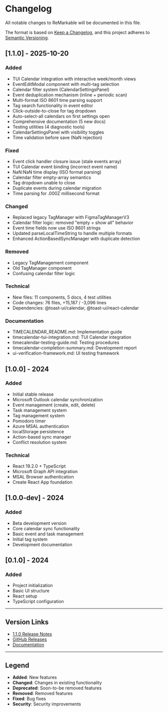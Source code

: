 # Changelog

All notable changes to ReMarkable will be documented in this file.

The format is based on [Keep a Changelog](https://keepachangelog.com/en/1.0.0/),
and this project adheres to [Semantic Versioning](https://semver.org/spec/v2.0.0.html).

## [1.1.0] - 2025-10-20

### Added
- TUI Calendar integration with interactive week/month views
- EventEditModal component with multi-tag selection
- Calendar filter system (CalendarSettingsPanel)
- Event deduplication mechanism (inline + periodic scan)
- Multi-format ISO 8601 time parsing support
- Tag search functionality in event editor
- Click-outside-to-close for tag dropdown
- Auto-select-all calendars on first settings open
- Comprehensive documentation (5 new docs)
- Testing utilities (4 diagnostic tools)
- CalendarSettingsPanel with visibility toggles
- Time validation before save (NaN rejection)

### Fixed
- Event click handler closure issue (stale events array)
- TUI Calendar event binding (incorrect event name)
- NaN:NaN time display (ISO format parsing)
- Calendar filter empty-array semantics
- Tag dropdown unable to close
- Duplicate events during calendar migration
- Time parsing for .000Z millisecond format

### Changed
- Replaced legacy TagManager with FigmaTagManagerV3
- Calendar filter logic: removed "empty = show all" behavior
- Event time fields now use ISO 8601 strings
- Updated parseLocalTimeString to handle multiple formats
- Enhanced ActionBasedSyncManager with duplicate detection

### Removed
- Legacy TagManagement component
- Old TagManager component
- Confusing calendar filter logic

### Technical
- New files: 11 components, 5 docs, 4 test utilities
- Code changes: 76 files, +15,187 / -3,096 lines
- Dependencies: @toast-ui/calendar, @toast-ui/react-calendar

### Documentation
- TIMECALENDAR_README.md: Implementation guide
- timecalendar-tui-integration.md: TUI Calendar integration
- timecalendar-testing-guide.md: Testing procedures
- timecalendar-completion-summary.md: Development report
- ui-verification-framework.md: UI testing framework

## [1.0.0] - 2024

### Added
- Initial stable release
- Microsoft Outlook calendar synchronization
- Event management (create, edit, delete)
- Task management system
- Tag management system
- Pomodoro timer
- Azure MSAL authentication
- localStorage persistence
- Action-based sync manager
- Conflict resolution system

### Technical
- React 19.2.0 + TypeScript
- Microsoft Graph API integration
- MSAL Browser authentication
- Create React App foundation

## [1.0.0-dev] - 2024

### Added
- Beta development version
- Core calendar sync functionality
- Basic event and task management
- Initial tag system
- Development documentation

## [0.1.0] - 2024

### Added
- Project initialization
- Basic UI structure
- React setup
- TypeScript configuration

---

## Version Links

- [1.1.0 Release Notes](./RELEASE_NOTES_v1.1.md)
- [GitHub Releases](https://github.com/zoeysnowy/ReMarkable/releases)
- [Documentation](./docs/)

---

## Legend

- **Added**: New features
- **Changed**: Changes in existing functionality
- **Deprecated**: Soon-to-be removed features
- **Removed**: Removed features
- **Fixed**: Bug fixes
- **Security**: Security improvements
